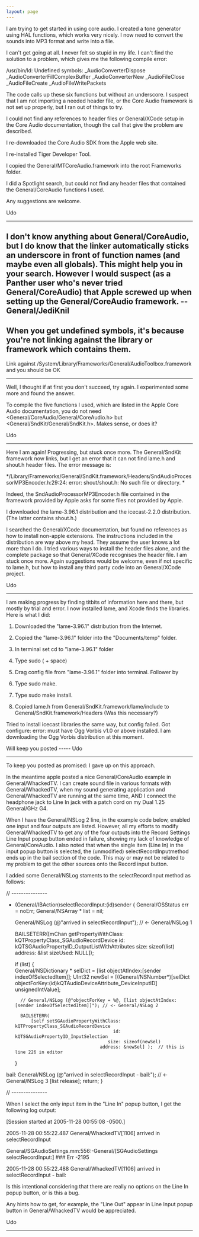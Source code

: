 ```yaml
---
layout: page
---
```


I am trying to get started in using core audio. I created a tone generator using HAL functions, which works very nicely. I now need to convert the sounds into MP3 format and write into a file.

I can't get going at all. I never felt so stupid in my life. I can't find the solution to a problem, which gives me the following compile error:

/usr/bin/ld: Undefined symbols: _AudioConverterDispose _AudioConverterFillComplexBuffer _AudioConverterNew _AudioFileClose _AudioFileCreate _AudioFileWritePackets 

The code calls up these six functions but without an underscore. I suspect that I am not importing a needed header file, or the Core Audio framework is not set up properly, but I ran out of things to try.

I could not find any references to header files or General/XCode setup in the Core Audio documentation, though the call that give the problem are described.

I re-downloaded the Core Audio SDK from the Apple web site.

I re-installed Tiger Developer Tool.

I copied the General/MTCoreAudio.framework into the root Frameworks folder.

I did a Spotlight search, but could not find any header files that contained the General/CoreAudio functions I used.

Any suggestions are welcome.

Udo

----

I don't know anything about General/CoreAudio, but I do know that the linker automatically sticks an underscore in front of function names (and maybe even all globals). This might help you in your search. However I would suspect (as a Panther user who's never tried General/CoreAudio) that Apple screwed up when setting up the General/CoreAudio framework. --General/JediKnil
----
When you get undefined symbols, it's because you're not linking against the library or framework which contains them.
----
Link against     /System/Library/Frameworks/General/AudioToolbox.framework and you should be OK

----

Well, I thought if at first you don't succeed, try again. I experimented some more and found the answer. 

To compile the five functions I used, which are listed in the Apple Core Audio documentation, you do not need <General/CoreAudio/General/CoreAudio.h> but <General/SndKit/General/SndKit.h>. Makes sense, or does it?

Udo

----

Here I am again! Progressing, but stuck once more. The General/SndKit framework now links, but I get an error that it can not find lame.h and shout.h header files. The error message is:

*/Library/Frameworks/General/SndKit.framework/Headers/SndAudioProcessorMP3Encoder.h:29:24: error: shout/shout.h: No such file or directory. *

Indeed, the SndAudioProcessorMP3Encoder.h file contained in the framework provided by Apple asks for some files not provided by Apple.

I downloaded the lame-3.96.1 distribution and the icecast-2.2.0 distribution. (The latter contains shout.h.)

I searched the General/XCode documentation, but found no references as how to install non-apple extensions. The instructions included in the distribution are way above my head. They assume the user knows a lot more than I do. I tried various ways to install the header files alone, and the complete package so that General/XCode recognises the header file. I am stuck once more. Again suggestions would be welcome, even if not specific to lame.h, but how to install any third party code into an General/XCode project.

Udo

----

I am making progress by finding titbits of information here and there, but mostly by trial and error. I now installed lame, and Xcode finds the libraries. Here is what I did:

1. Downloaded the "lame-3.96.1" distribution from the Internet.

2. Copied the "lame-3.96.1" folder into the "Documents/temp" folder.

3. In terminal set cd to "lame-3.96.1"  folder

4. Type sudo ( + space)

5. Drag config file from "lame-3.96.1" folder into terminal. Follower by <cr>

6. Type sudo make.

7. Type sudo make install.

8. Copied lame.h from General/SndKit.framework/lame/include to General/SndKit.framework/Headers (Was this necessary?)

Tried to install icecast libraries the same way, but config failed. Got configure: error: must have Ogg Vorbis v1.0 or above installed. I am downloading the Ogg Vorbis distribution at this moment.

Will keep you posted  ----- Udo

----

To keep you posted as promised: I gave up on this approach.

In the meantime apple posted a nice General/CoreAudio example in General/WhackedTV. I can  create sound file in various formats with General/WhackedTV, when my sound generating application and General/WhackedTV are running at the same time, AND I connect the headphone jack to Line In jack with a patch cord on my Dual 1.25 General/GHz G4.

When I have the General/NSLog 2 line, in the example code below, enabled one input and four outputs are listed. However, all my efforts to modify General/WhackedTV to get any of the four outputs into the Record Settings Line Input popup button ended in failure, showing my lack of knowledge of General/CoreAudio. I also noted that when the single item (Line In) in the input popup button is selected, the (unmodified) selectRecordInputmethod ends up in the bail section of the code. This may or may not be related to my problem to get the other sources onto the Record input button.

I added some General/NSLog staments to the selectRecordInput method as follows:

// ---------------
- (General/IBAction)selectRecordInput:(id)sender
{
    General/OSStatus err = noErr;
    General/NSArray * list = nil;
	
    General/NSLog (@"arrived in selectRecordInput"); //  <- General/NSLog 1
    
    BAILSETERR([mChan getPropertyWithClass: kQTPropertyClass_SGAudioRecordDevice
                             id: kQTSGAudioPropertyID_OutputListWithAttributes
                           size: sizeof(list)
                        address: &list 
					   sizeUsed: NULL]);
  			
    if (list)
    {		
        General/NSDictionary * selDict = [list objectAtIndex:[sender indexOfSelectedItem]];
        UInt32 newSel = 
            [(General/NSNumber*)[selDict objectForKey:(id)kQTAudioDeviceAttribute_DeviceInputID] 
                unsignedIntValue];
		
		// General/NSLog (@"objectForKey = %@, [list objectAtIndex:[sender indexOfSelectedItem]]"); // <- General/NSLog 2
        
        BAILSETERR( 
            [self setSGAudioPropertyWithClass: kQTPropertyClass_SGAudioRecordDevice
                                           id: kQTSGAudioPropertyID_InputSelection
                                         size: sizeof(newSel)
                                      address: &newSel] );  // this is line 226 in editor
    }
	    
bail:
    General/NSLog (@"arrived in selectRecordInput - bail:"); //  <- General/NSLog 3
    [list release];
    return;
}

// ---------------

When I select the only input item in the "Line In" popup button,  I get the following log output:

[Session started at 2005-11-28 00:55:08 -0500.]

2005-11-28 00:55:22.487 General/WhackedTV[1106] arrived in selectRecordInput

General/SGAudioSettings.mm:556:-General/[SGAudioSettings selectRecordInput:] ### Err -2195

2005-11-28 00:55:22.488 General/WhackedTV[1106] arrived in selectRecordInput - bail:

Is this intentional considering that there are really no options on the Line In popup button, or is this a bug.

Any hints how to get, for example, the "Line Out" appear in Line Input popup button in General/WhackedTV would be appreciated.

Udo

----